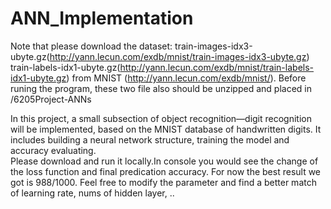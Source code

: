 # ANN_Implementation

Note that please download the dataset:
train-images-idx3-ubyte.gz(http://yann.lecun.com/exdb/mnist/train-images-idx3-ubyte.gz) 
train-labels-idx1-ubyte.gz(http://yann.lecun.com/exdb/mnist/train-labels-idx1-ubyte.gz)
from MNIST (http://yann.lecun.com/exdb/mnist/).
Before runing the program, these two file also should be unzipped and placed in /6205Project-ANNs

In this project, a small subsection of object recognition—digit recognition will be implemented, based on the MNIST database of handwritten digits. It includes building a neural network structure, training the model and accuracy evaluating.  
Please download and run it locally.In console you would see the change of the loss function and final predication accuracy. For now the best result we got is 988/1000. Feel free to modify the parameter and find a better match of learning rate, nums of hidden layer, ..
